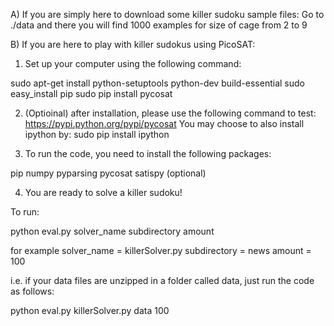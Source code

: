 
A) If you are simply here to download some killer sudoku sample files:
Go to ./data and there you will find 1000 examples for size of cage from 2 to 9

B) If you are here to play with killer sudokus using PicoSAT:

1) Set up your computer using the following command:

sudo apt-get install python-setuptools python-dev build-essential
sudo easy_install pip
sudo pip install pycosat

2) (Optioinal)
after installation, please use the following command to test:
https://pypi.python.org/pypi/pycosat
You may choose to also install ipython by:
sudo pip install ipython


3) To run the code, you need to install the following packages:

pip
numpy 
pyparsing
pycosat
satispy (optional)


4) You are ready to solve a killer sudoku!

To run:

python eval.py solver_name subdirectory amount

for example
	solver_name = killerSolver.py
	subdirectory =  news
	amount = 100

i.e. if your data files are unzipped in a folder called data, just run the code as follows:

python eval.py killerSolver.py data 100






